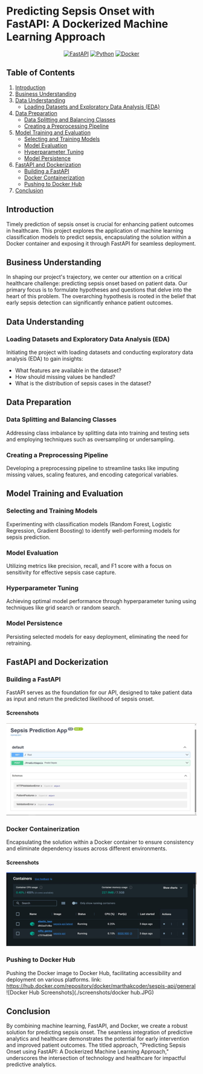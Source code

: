 # Predicting Sepsis Onset with FastAPI: A Dockerized Machine Learning Approach

<div align="center">

[![FastAPI](https://img.shields.io/badge/FastAPI-0.68.0-blue?style=flat-square&logo=fastapi)](https://fastapi.tiangolo.com/)
[![Python](https://img.shields.io/badge/Python-3.8.5-green?style=flat-square&logo=python)](https://www.python.org/)
[![Docker](https://img.shields.io/badge/Docker-Latest-blue?style=flat-square&logo=docker)](https://www.docker.com/)

</div>

## Table of Contents
1. [Introduction](#introduction)
2. [Business Understanding](#business-understanding)
3. [Data Understanding](#data-understanding)
   - [Loading Datasets and Exploratory Data Analysis (EDA)](#loading-datasets-and-exploratory-data-analysis-eda)
4. [Data Preparation](#data-preparation)
   - [Data Splitting and Balancing Classes](#data-splitting-and-balancing-classes)
   - [Creating a Preprocessing Pipeline](#creating-a-preprocessing-pipeline)
5. [Model Training and Evaluation](#model-training-and-evaluation)
   - [Selecting and Training Models](#selecting-and-training-models)
   - [Model Evaluation](#model-evaluation)
   - [Hyperparameter Tuning](#hyperparameter-tuning)
   - [Model Persistence](#model-persistence)
6. [FastAPI and Dockerization](#fastapi-and-dockerization)
   - [Building a FastAPI](#building-a-fastapi)
   - [Docker Containerization](#docker-containerization)
   - [Pushing to Docker Hub](#pushing-to-docker-hub)
7. [Conclusion](#conclusion)

## Introduction
Timely prediction of sepsis onset is crucial for enhancing patient outcomes in healthcare. This project explores the application of machine learning classification models to predict sepsis, encapsulating the solution within a Docker container and exposing it through FastAPI for seamless deployment.

## Business Understanding
In shaping our project's trajectory, we center our attention on a critical healthcare challenge: predicting sepsis onset based on patient data. Our primary focus is to formulate hypotheses and questions that delve into the heart of this problem. The overarching hypothesis is rooted in the belief that early sepsis detection can significantly enhance patient outcomes.

## Data Understanding
### Loading Datasets and Exploratory Data Analysis (EDA)
Initiating the project with loading datasets and conducting exploratory data analysis (EDA) to gain insights:
- What features are available in the dataset?
- How should missing values be handled?
- What is the distribution of sepsis cases in the dataset?

## Data Preparation
### Data Splitting and Balancing Classes
Addressing class imbalance by splitting data into training and testing sets and employing techniques such as oversampling or undersampling.
### Creating a Preprocessing Pipeline
Developing a preprocessing pipeline to streamline tasks like imputing missing values, scaling features, and encoding categorical variables.

## Model Training and Evaluation
### Selecting and Training Models
Experimenting with classification models (Random Forest, Logistic Regression, Gradient Boosting) to identify well-performing models for sepsis prediction.
### Model Evaluation
Utilizing metrics like precision, recall, and F1 score with a focus on sensitivity for effective sepsis case capture.
### Hyperparameter Tuning
Achieving optimal model performance through hyperparameter tuning using techniques like grid search or random search.
### Model Persistence
Persisting selected models for easy deployment, eliminating the need for retraining.

## FastAPI and Dockerization
### Building a FastAPI
FastAPI serves as the foundation for our API, designed to take patient data as input and return the predicted likelihood of sepsis onset.

#### Screenshots
![FastAPI Screenshots](./screenshots/fastapi.JPG)

### Docker Containerization
Encapsulating the solution within a Docker container to ensure consistency and eliminate dependency issues across different environments.

#### Screenshots
![Docker Screenshots](./screenshots/docker.JPG)

### Pushing to Docker Hub
Pushing the Docker image to Docker Hub, facilitating accessibility and deployment on various platforms.
link: https://hub.docker.com/repository/docker/marthakcoder/sespis-api/general
![Docker Hub Screenshots](./screenshots/docker hub.JPG)

## Conclusion
By combining machine learning, FastAPI, and Docker, we create a robust solution for predicting sepsis onset. The seamless integration of predictive analytics and healthcare demonstrates the potential for early intervention and improved patient outcomes. The titled approach, "Predicting Sepsis Onset using FastAPI: A Dockerized Machine Learning Approach," underscores the intersection of technology and healthcare for impactful predictive analytics.